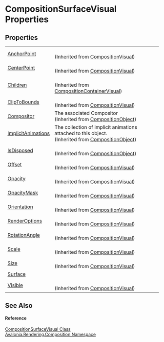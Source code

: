 # CompositionSurfaceVisual Properties




## Properties
<table>
<tr>
<td><a href="P_Avalonia_Rendering_Composition_CompositionVisual_AnchorPoint">AnchorPoint</a></td>
<td><br />(Inherited from <a href="T_Avalonia_Rendering_Composition_CompositionVisual">CompositionVisual</a>)</td>
</tr>
<tr>
<td><a href="P_Avalonia_Rendering_Composition_CompositionVisual_CenterPoint">CenterPoint</a></td>
<td><br />(Inherited from <a href="T_Avalonia_Rendering_Composition_CompositionVisual">CompositionVisual</a>)</td>
</tr>
<tr>
<td><a href="P_Avalonia_Rendering_Composition_CompositionContainerVisual_Children">Children</a></td>
<td><br />(Inherited from <a href="T_Avalonia_Rendering_Composition_CompositionContainerVisual">CompositionContainerVisual</a>)</td>
</tr>
<tr>
<td><a href="P_Avalonia_Rendering_Composition_CompositionVisual_ClipToBounds">ClipToBounds</a></td>
<td><br />(Inherited from <a href="T_Avalonia_Rendering_Composition_CompositionVisual">CompositionVisual</a>)</td>
</tr>
<tr>
<td><a href="P_Avalonia_Rendering_Composition_CompositionObject_Compositor">Compositor</a></td>
<td>The associated Compositor<br />(Inherited from <a href="T_Avalonia_Rendering_Composition_CompositionObject">CompositionObject</a>)</td>
</tr>
<tr>
<td><a href="P_Avalonia_Rendering_Composition_CompositionObject_ImplicitAnimations">ImplicitAnimations</a></td>
<td>The collection of implicit animations attached to this object.<br />(Inherited from <a href="T_Avalonia_Rendering_Composition_CompositionObject">CompositionObject</a>)</td>
</tr>
<tr>
<td><a href="P_Avalonia_Rendering_Composition_CompositionObject_IsDisposed">IsDisposed</a></td>
<td><br />(Inherited from <a href="T_Avalonia_Rendering_Composition_CompositionObject">CompositionObject</a>)</td>
</tr>
<tr>
<td><a href="P_Avalonia_Rendering_Composition_CompositionVisual_Offset">Offset</a></td>
<td><br />(Inherited from <a href="T_Avalonia_Rendering_Composition_CompositionVisual">CompositionVisual</a>)</td>
</tr>
<tr>
<td><a href="P_Avalonia_Rendering_Composition_CompositionVisual_Opacity">Opacity</a></td>
<td><br />(Inherited from <a href="T_Avalonia_Rendering_Composition_CompositionVisual">CompositionVisual</a>)</td>
</tr>
<tr>
<td><a href="P_Avalonia_Rendering_Composition_CompositionVisual_OpacityMask">OpacityMask</a></td>
<td><br />(Inherited from <a href="T_Avalonia_Rendering_Composition_CompositionVisual">CompositionVisual</a>)</td>
</tr>
<tr>
<td><a href="P_Avalonia_Rendering_Composition_CompositionVisual_Orientation">Orientation</a></td>
<td><br />(Inherited from <a href="T_Avalonia_Rendering_Composition_CompositionVisual">CompositionVisual</a>)</td>
</tr>
<tr>
<td><a href="P_Avalonia_Rendering_Composition_CompositionVisual_RenderOptions">RenderOptions</a></td>
<td><br />(Inherited from <a href="T_Avalonia_Rendering_Composition_CompositionVisual">CompositionVisual</a>)</td>
</tr>
<tr>
<td><a href="P_Avalonia_Rendering_Composition_CompositionVisual_RotationAngle">RotationAngle</a></td>
<td><br />(Inherited from <a href="T_Avalonia_Rendering_Composition_CompositionVisual">CompositionVisual</a>)</td>
</tr>
<tr>
<td><a href="P_Avalonia_Rendering_Composition_CompositionVisual_Scale">Scale</a></td>
<td><br />(Inherited from <a href="T_Avalonia_Rendering_Composition_CompositionVisual">CompositionVisual</a>)</td>
</tr>
<tr>
<td><a href="P_Avalonia_Rendering_Composition_CompositionVisual_Size">Size</a></td>
<td><br />(Inherited from <a href="T_Avalonia_Rendering_Composition_CompositionVisual">CompositionVisual</a>)</td>
</tr>
<tr>
<td><a href="P_Avalonia_Rendering_Composition_CompositionSurfaceVisual_Surface">Surface</a></td>
<td> </td>
</tr>
<tr>
<td><a href="P_Avalonia_Rendering_Composition_CompositionVisual_Visible">Visible</a></td>
<td><br />(Inherited from <a href="T_Avalonia_Rendering_Composition_CompositionVisual">CompositionVisual</a>)</td>
</tr>
</table>

## See Also


#### Reference
<a href="T_Avalonia_Rendering_Composition_CompositionSurfaceVisual">CompositionSurfaceVisual Class</a>  
<a href="N_Avalonia_Rendering_Composition">Avalonia.Rendering.Composition Namespace</a>  

